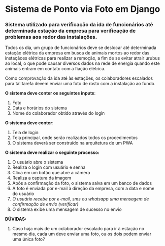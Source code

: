 # Sistema de Ponto via Foto em Django

### Sistema utilizado para verificação da ida de funcionários até determinada estação da empresa para verificação de problemas aos redor das instalações.

Todos os dia, um grupo de funcionários deve se deslocar até determinada estação elétrica da empresa em busca de animais mortos ao redor das instaçãoes elétricas para realizar a remoção, a fim de se evitar atrair urubus ao local, o que pode causar diversos dados na rede de energia quando este animais entram em contato com a fiação elétrica.

Como comprovação da ida até às estações, os colaboradores escalados para tal tarefa devem enviar uma foto de rosto com a instalação ao fundo.

**O sistema deve conter os seguintes inputs:**
1. Foto
2. Data e horários do sistema
3. Nome do colaborador obtido através do login

**O sistema deve conter:**
1. Tela de login
2. Tela principal, onde serão realizados todos os procedimentos
3. O sistema deverá ser construído na arquitetura de um PWA

**O sistema deve realizar o seguinte processo:**
1. O usuário abre o sistema
2. Realiza o login com usuário e senha
3. Clica em um botão que abre a câmera
4. Realiza a captura da imagem
5. Após a confirmação da foto, o sistema salva em um banco de dados
6. A foto é enviada por e-mail à direção da empresa, com a data e nome do usuário
7. *O usuário recebe por e-mail, sms ou whatsapp uma mensagem de confirmação de envio (verificar)*
8. O sistema exibe uma mensagem de sucesso no envio

**DÚVIDAS:**
1. Caso haja mais de um colaborador escalado para ir à estação no mesmo dia, cada um deve enviar uma foto, ou os dois podem enviar uma única foto?
